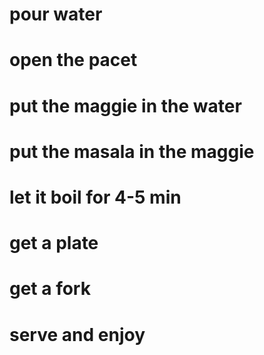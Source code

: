 # pour water
# open the pacet
# put the maggie in the water
# put the masala in the maggie
# let it boil for 4-5 min
# get a plate 
# get a fork
# serve and enjoy